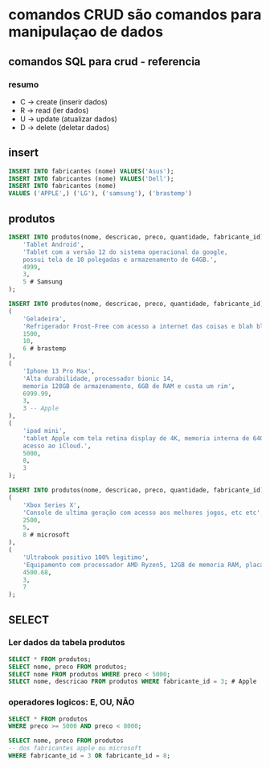 # comandos CRUD são comandos para manipulaçao de dados

## comandos SQL para crud - referencia

### resumo
- C -> create (inserir dados)
- R -> read (ler dados)
- U -> update (atualizar dados)
- D -> delete (deletar dados)

## insert
``` sql
INSERT INTO fabricantes (nome) VALUES('Asus');
INSERT INTO fabricantes (nome) VALUES('Dell');
INSERT INTO fabricantes (nome)
VALUES ('APPLE',) ('LG'), ('samsung'), ('brastemp')
```

## produtos

```sql
INSERT INTO produtos(nome, descricao, preco, quantidade, fabricante_id) VALUES(
    'Tablet Android',
    'Tablet com a versão 12 do sistema operacional da google, 
    possui tela de 10 polegadas e armazenamento de 64GB.', 
    4999,
    3, 
    5 # Samsung
);

INSERT INTO produtos(nome, descricao, preco, quantidade, fabricante_id) VALUES
(
    'Geladeira',
    'Refrigerador Frost-Free com acesso a internet das coisas e blah blah blah',
    1500,
    10,
    6 # brastemp
),
(
    'Iphone 13 Pro Max',
    'Alta durabilidade, processador bionic 14, 
    memoria 128GB de armazenamento, 6GB de RAM e custa um rim',
    6999.99,
    3,
    3 -- Apple
),
(
    'ipad mini',
    'tablet Apple com tela retina display de 4K, memoria interna de 64GB,
    acesso ao iCloud.',
    5000,
    8,
    3 
);

INSERT INTO produtos(nome, descricao, preco, quantidade, fabricante_id) VALUES 
(
    'Xbox Series X',
    'Console de ultima geração com acesso aos melhores jogos, etc etc',
    2500,
    5,
    8 # microsoft
),
(
    'Ultrabook positivo 100% legitimo',
    'Equipamento com processador AMD Ryzen5, 12GB de memoria RAM, placa de video Nvidia RTX 3060',
    4500.68,
    3,
    7
); 
```

## SELECT

### Ler dados da tabela produtos
```sql
SELECT * FROM produtos;
SELECT nome, preco FROM produtos;
SELECT nome FROM produtos WHERE preco < 5000;
SELECT nome, descricao FROM produtos WHERE fabricante_id = 3; # Apple
```

### operadores logicos: E, OU, NÃO
```sql
SELECT * FROM produtos
WHERE preco >= 5000 AND preco < 8000;

SELECT nome, preco FROM produtos
-- dos fabricantes apple ou microsoft
WHERE fabricante_id = 3 OR fabricante_id = 8;
```